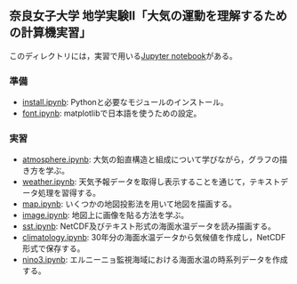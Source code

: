 ## 奈良女子大学 地学実験II「大気の運動を理解するための計算機実習」

このディレクトリには，実習で用いる[Jupyter notebook](https://nbviewer.jupyter.org/github/tenomoto/nwu-geoex2/tree/master/)がある。

### 準備

* [install.ipynb](https://nbviewer.jupyter.org/github/tenomoto/nwu-geoex2/blob/master/install.ipynb): Pythonと必要なモジュールのインストール。
* [font.ipynb](https://nbviewer.jupyter.org/github/tenomoto/nwu-geoex2/blob/master/font.ipynb): matplotlibで日本語を使うための設定。

### 実習

* [atmosphere.ipynb](https://nbviewer.jupyter.org/github/tenomoto/nwu-geoex2/blob/master/atmosphere.ipynb): 大気の鉛直構造と組成について学びながら，グラフの描き方を学ぶ。
* [weather.ipynb](https://nbviewer.jupyter.org/github/tenomoto/nwu-geoex2/blob/master/weather.ipynb): 天気予報データを取得し表示することを通じて，テキストデータ処理を習得する。
* [map.ipynb](https://nbviewer.jupyter.org/github/tenomoto/nwu-geoex2/blob/master/map.ipynb): いくつかの地図投影法を用いて地図を描画する。
* [image.ipynb](https://nbviewer.jupyter.org/github/tenomoto/nwu-geoex2/blob/master/image.ipynb): 地図上に画像を貼る方法を学ぶ。
* [sst.ipynb](https://nbviewer.jupyter.org/github/tenomoto/nwu-geoex2/blob/master/sst.ipynb): NetCDF及びテキスト形式の海面水温データを読み描画する。
* [climatology.ipynb](https://nbviewer.jupyter.org/github/tenomoto/nwu-geoex2/blob/master/climatology.ipynb): 30年分の海面水温データから気候値を作成し，NetCDF形式で保存する。
* [nino3.ipynb](https://nbviewer.jupyter.org/github/tenomoto/nwu-geoex2/blob/master/nino3.ipynb): エルニーニョ監視海域における海面水温の時系列データを作成する。
